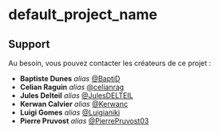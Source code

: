 # default_project_name

## Support

Au besoin, vous pouvez contacter les créateurs de ce projet :

* **Baptiste Dunes** _alias_ [@BaptiD](https://github.com/BaptiD)
* **Celian Raguin** _alias_ [@celianrag](https://github.com/celianrag)
* **Jules Delteil** _alias_ [@JulesDELTEIL](https://github.com/JulesDELTEIL)
* **Kerwan Calvier** _alias_ [@Kerwanc](https://github.com/Kerwanc)
* **Luigi Gomes** _alias_ [@Luigianiki](https://github.com/Luigianiki)
* **Pierre Pruvost** _alias_ [@PierrePruvost03](https://github.com/PierrePruvost03)
